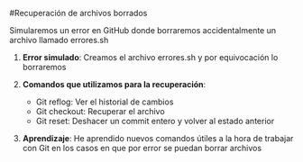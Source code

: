 
#Recuperación de archivos borrados


Simularemos un error en GitHub donde borraremos accidentalmente un archivo llamado errores.sh

1. **Error simulado**: Creamos el archivo errores.sh y por equivocación lo borraremos

2. **Comandos que utilizamos para la recuperación**:
   
   - Git reflog: Ver el historial de cambios
   - Git checkout: Recuperar el archivo
   - Git reset: Deshacer un commit entero y volver al estado anterior

3. **Aprendizaje**: He aprendido nuevos comandos útiles a la hora de trabajar con Git en los casos en que por error se puedan borrar archivos


